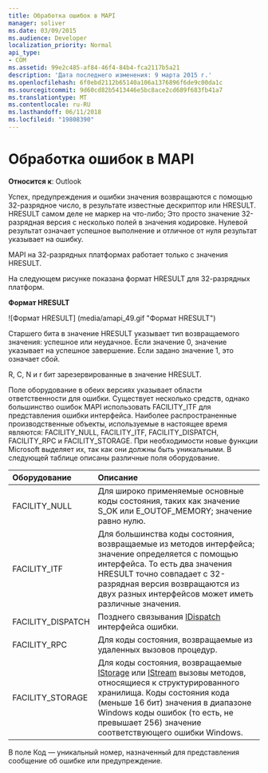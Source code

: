 ```yaml
---
title: Обработка ошибок в MAPI
manager: soliver
ms.date: 03/09/2015
ms.audience: Developer
localization_priority: Normal
api_type:
- COM
ms.assetid: 99e2c485-af84-46f4-84b4-fca2117b5a21
description: 'Дата последнего изменения: 9 марта 2015 г.'
ms.openlocfilehash: 6f0ebd2112b65140a106a1376896f6de9c00da1c
ms.sourcegitcommit: 9d60cd82b5413446e5bc8ace2cd689f683fb41a7
ms.translationtype: MT
ms.contentlocale: ru-RU
ms.lasthandoff: 06/11/2018
ms.locfileid: "19808390"
---
```

# <a name="error-handling-in-mapi"></a>Обработка ошибок в MAPI

**Относится к**: Outlook 
  
Успех, предупреждения и ошибки значения возвращаются с помощью 32-разрядное число, в результате известные дескриптор или HRESULT. HRESULT самом деле не маркер на что-либо; Это просто значение 32-разрядная версия с несколько полей в значения кодировке. Нулевой результат означает успешное выполнение и отличное от нуля результат указывает на ошибку.
  
MAPI на 32-разрядных платформах работает только с значения HRESULT.
  
На следующем рисунке показана формат HRESULT для 32-разрядных платформ.
  
**Формат HRESULT**
  
![Формат HRESULT] (media/amapi_49.gif "Формат HRESULT")
  
Старшего бита в значение HRESULT указывает тип возвращаемого значения: успешное или неудачное. Если значение 0, значение указывает на успешное завершение. Если задано значение 1, это означает сбой.
  
R, C, N и r бит зарезервированные в значение HRESULT.
  
Поле оборудование в обеих версиях указывает области ответственности для ошибки. Существует несколько средств, однако большинство ошибок MAPI использовать FACILITY_ITF для представления ошибки интерфейса. Наиболее распространенные производственные объекты, используемые в настоящее время являются: FACILITY_NULL, FACILITY_ITF, FACILITY_DISPATCH, FACILITY_RPC и FACILITY_STORAGE. При необходимости новые функции Microsoft выделяет их, так как они должны быть уникальными. В следующей таблице описаны различные поля оборудование.
  
|Оборудование|Описание|
|:-----|:-----|
|FACILITY_NULL  <br/> |Для широко применяемые основные коды состояния, таких как значение S_OK или E_OUTOF_MEMORY; значение равно нулю.  <br/> |
|FACILITY_ITF  <br/> |Для большинства коды состояния, возвращаемые из методов интерфейса; значение определяется с помощью интерфейса. То есть два значения HRESULT точно совпадает с 32-разрядная версия возвращаются из двух разных интерфейсов может иметь различные значения.  <br/> |
|FACILITY_DISPATCH  <br/> |Позднего связывания [IDispatch](http://msdn.microsoft.com/en-us/library/ms221608.aspx) интерфейса ошибки.  <br/> |
|FACILITY_RPC  <br/> |Для коды состояния, возвращаемые из удаленных вызовов процедур.  <br/> |
|FACILITY_STORAGE  <br/> |Для коды состояния, возвращаемые [IStorage](http://msdn.microsoft.com/en-us/library/aa380015%28VS.85%29.aspx) или [IStream](http://msdn.microsoft.com/en-us/library/aa380034%28VS.85%29.aspx) вызовы методов, относящиеся к структурированного хранилища. Коды состояния кода (меньше 16 бит) значения в диапазоне Windows коды ошибок (то есть, не превышает 256) значение соответствующего ошибки Windows.  <br/> |
   
В поле Код — уникальный номер, назначенный для представления сообщение об ошибке или предупреждение.
  

